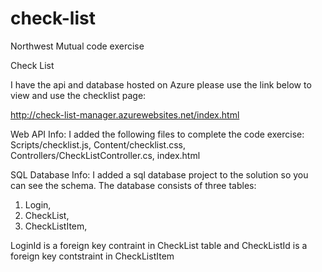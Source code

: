 # check-list
Northwest Mutual code exercise

Check List

I have the api and database hosted on Azure please use the link below to view and use the checklist page:

http://check-list-manager.azurewebsites.net/index.html

Web API Info: 
I added the following files to complete the code exercise:
Scripts/checklist.js, 
Content/checklist.css, 
Controllers/CheckListController.cs, 
index.html


SQL Database Info:
I added a sql database project to the solution so you can see the schema. The database consists of three tables:
1) Login, 
2) CheckList, 
3) CheckListItem, 

LoginId is a foreign key contraint in CheckList table and CheckListId is a foreign key contstraint in CheckListItem
